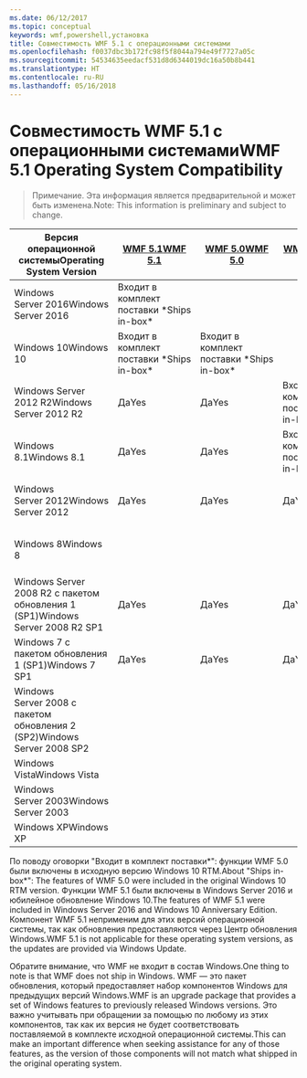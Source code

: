 ```yaml
---
ms.date: 06/12/2017
ms.topic: conceptual
keywords: wmf,powershell,установка
title: Совместимость WMF 5.1 с операционными системами
ms.openlocfilehash: f0037dbc3b172fc98f5f8044a794e49f7727a05c
ms.sourcegitcommit: 54534635eedacf531d8d6344019dc16a50b8b441
ms.translationtype: HT
ms.contentlocale: ru-RU
ms.lasthandoff: 05/16/2018
---
```

# <a name="wmf-51-operating-system-compatibility"></a><span data-ttu-id="b6c4d-103">Совместимость WMF 5.1 с операционными системами</span><span class="sxs-lookup"><span data-stu-id="b6c4d-103">WMF 5.1 Operating System Compatibility</span></span> #

> <span data-ttu-id="b6c4d-104">Примечание. Эта информация является предварительной и может быть изменена.</span><span class="sxs-lookup"><span data-stu-id="b6c4d-104">Note: This information is preliminary and subject to change.</span></span>

| <span data-ttu-id="b6c4d-105">Версия операционной системы</span><span class="sxs-lookup"><span data-stu-id="b6c4d-105">Operating System Version</span></span> | [<span data-ttu-id="b6c4d-106">WMF 5.1</span><span class="sxs-lookup"><span data-stu-id="b6c4d-106">WMF 5.1</span></span>](https://aka.ms/wmf51download) | [<span data-ttu-id="b6c4d-107">WMF 5.0</span><span class="sxs-lookup"><span data-stu-id="b6c4d-107">WMF 5.0</span></span>](https://aka.ms/wmf5download) | [<span data-ttu-id="b6c4d-108">WMF 4.0</span><span class="sxs-lookup"><span data-stu-id="b6c4d-108">WMF 4.0</span></span>](https://aka.ms/wmf4download) |  [<span data-ttu-id="b6c4d-109">WMF 3.0</span><span class="sxs-lookup"><span data-stu-id="b6c4d-109">WMF 3.0</span></span>](https://aka.ms/wmf3download) | [<span data-ttu-id="b6c4d-110">WMF 2.0</span><span class="sxs-lookup"><span data-stu-id="b6c4d-110">WMF 2.0</span></span>](https://aka.ms/wmf2download) |
| ------------------------ | ----------- | ----------- | ----------- | ------------ |  ------------- |
| <span data-ttu-id="b6c4d-111">Windows Server 2016</span><span class="sxs-lookup"><span data-stu-id="b6c4d-111">Windows Server 2016</span></span> | <span data-ttu-id="b6c4d-112">Входит в комплект поставки \*</span><span class="sxs-lookup"><span data-stu-id="b6c4d-112">Ships in-box\*</span></span> |  |  |  |  |
| <span data-ttu-id="b6c4d-113">Windows 10</span><span class="sxs-lookup"><span data-stu-id="b6c4d-113">Windows 10</span></span> | <span data-ttu-id="b6c4d-114">Входит в комплект поставки \*</span><span class="sxs-lookup"><span data-stu-id="b6c4d-114">Ships in-box\*</span></span> | <span data-ttu-id="b6c4d-115">Входит в комплект поставки \*</span><span class="sxs-lookup"><span data-stu-id="b6c4d-115">Ships in-box\*</span></span>  | | | |
| <span data-ttu-id="b6c4d-116">Windows Server 2012 R2</span><span class="sxs-lookup"><span data-stu-id="b6c4d-116">Windows Server 2012 R2</span></span>| <span data-ttu-id="b6c4d-117">Да</span><span class="sxs-lookup"><span data-stu-id="b6c4d-117">Yes</span></span> | <span data-ttu-id="b6c4d-118">Да</span><span class="sxs-lookup"><span data-stu-id="b6c4d-118">Yes</span></span> | <span data-ttu-id="b6c4d-119">Входит в комплект поставки</span><span class="sxs-lookup"><span data-stu-id="b6c4d-119">Ships in-box</span></span> |  |  |
| <span data-ttu-id="b6c4d-120">Windows 8.1</span><span class="sxs-lookup"><span data-stu-id="b6c4d-120">Windows 8.1</span></span> | <span data-ttu-id="b6c4d-121">Да</span><span class="sxs-lookup"><span data-stu-id="b6c4d-121">Yes</span></span> | <span data-ttu-id="b6c4d-122">Да</span><span class="sxs-lookup"><span data-stu-id="b6c4d-122">Yes</span></span> |  <span data-ttu-id="b6c4d-123">Входит в комплект поставки</span><span class="sxs-lookup"><span data-stu-id="b6c4d-123">Ships in-box</span></span> |  |  |
| <span data-ttu-id="b6c4d-124">Windows Server 2012</span><span class="sxs-lookup"><span data-stu-id="b6c4d-124">Windows Server 2012</span></span> | <span data-ttu-id="b6c4d-125">Да</span><span class="sxs-lookup"><span data-stu-id="b6c4d-125">Yes</span></span> | <span data-ttu-id="b6c4d-126">Да</span><span class="sxs-lookup"><span data-stu-id="b6c4d-126">Yes</span></span> | <span data-ttu-id="b6c4d-127">Да</span><span class="sxs-lookup"><span data-stu-id="b6c4d-127">Yes</span></span> |  <span data-ttu-id="b6c4d-128">Входит в комплект поставки</span><span class="sxs-lookup"><span data-stu-id="b6c4d-128">Ships in-box</span></span> | |
| <span data-ttu-id="b6c4d-129">Windows 8</span><span class="sxs-lookup"><span data-stu-id="b6c4d-129">Windows 8</span></span> |  |  |  | <span data-ttu-id="b6c4d-130">Входит в комплект поставки</span><span class="sxs-lookup"><span data-stu-id="b6c4d-130">Ships in-box</span></span> | |
| <span data-ttu-id="b6c4d-131">Windows Server 2008 R2 с пакетом обновления 1 (SP1)</span><span class="sxs-lookup"><span data-stu-id="b6c4d-131">Windows Server 2008 R2 SP1</span></span> | <span data-ttu-id="b6c4d-132">Да</span><span class="sxs-lookup"><span data-stu-id="b6c4d-132">Yes</span></span> | <span data-ttu-id="b6c4d-133">Да</span><span class="sxs-lookup"><span data-stu-id="b6c4d-133">Yes</span></span> | <span data-ttu-id="b6c4d-134">Да</span><span class="sxs-lookup"><span data-stu-id="b6c4d-134">Yes</span></span> |  <span data-ttu-id="b6c4d-135">Да</span><span class="sxs-lookup"><span data-stu-id="b6c4d-135">Yes</span></span>| <span data-ttu-id="b6c4d-136">Входит в комплект поставки</span><span class="sxs-lookup"><span data-stu-id="b6c4d-136">Ships in-box</span></span> |
| <span data-ttu-id="b6c4d-137">Windows 7 с пакетом обновления 1 (SP1)</span><span class="sxs-lookup"><span data-stu-id="b6c4d-137">Windows 7 SP1</span></span>  | <span data-ttu-id="b6c4d-138">Да</span><span class="sxs-lookup"><span data-stu-id="b6c4d-138">Yes</span></span> | <span data-ttu-id="b6c4d-139">Да</span><span class="sxs-lookup"><span data-stu-id="b6c4d-139">Yes</span></span> | <span data-ttu-id="b6c4d-140">Да</span><span class="sxs-lookup"><span data-stu-id="b6c4d-140">Yes</span></span> | <span data-ttu-id="b6c4d-141">Да</span><span class="sxs-lookup"><span data-stu-id="b6c4d-141">Yes</span></span> | <span data-ttu-id="b6c4d-142">Входит в комплект поставки</span><span class="sxs-lookup"><span data-stu-id="b6c4d-142">Ships in-box</span></span> |
| <span data-ttu-id="b6c4d-143">Windows Server 2008 с пакетом обновления 2 (SP2)</span><span class="sxs-lookup"><span data-stu-id="b6c4d-143">Windows Server 2008 SP2</span></span> | | | | <span data-ttu-id="b6c4d-144">Да</span><span class="sxs-lookup"><span data-stu-id="b6c4d-144">Yes</span></span> | <span data-ttu-id="b6c4d-145">Да</span><span class="sxs-lookup"><span data-stu-id="b6c4d-145">Yes</span></span> |
| <span data-ttu-id="b6c4d-146">Windows Vista</span><span class="sxs-lookup"><span data-stu-id="b6c4d-146">Windows Vista</span></span> | | | | | <span data-ttu-id="b6c4d-147">Да</span><span class="sxs-lookup"><span data-stu-id="b6c4d-147">Yes</span></span> |
| <span data-ttu-id="b6c4d-148">Windows Server 2003</span><span class="sxs-lookup"><span data-stu-id="b6c4d-148">Windows Server 2003</span></span>| | | |  | <span data-ttu-id="b6c4d-149">Да</span><span class="sxs-lookup"><span data-stu-id="b6c4d-149">Yes</span></span> |
| <span data-ttu-id="b6c4d-150">Windows XP</span><span class="sxs-lookup"><span data-stu-id="b6c4d-150">Windows XP</span></span> | | | |  | <span data-ttu-id="b6c4d-151">Да</span><span class="sxs-lookup"><span data-stu-id="b6c4d-151">Yes</span></span> |


<span data-ttu-id="b6c4d-152">По поводу оговорки "Входит в комплект поставки\*": функции WMF 5.0 были включены в исходную версию Windows 10 RTM.</span><span class="sxs-lookup"><span data-stu-id="b6c4d-152">About "Ships in-box\*": The features of WMF 5.0 were included in the original Windows 10 RTM version.</span></span>
<span data-ttu-id="b6c4d-153">Функции WMF 5.1 были включены в Windows Server 2016 и юбилейное обновление Windows 10.</span><span class="sxs-lookup"><span data-stu-id="b6c4d-153">The features of WMF 5.1 were included in Windows Server 2016 and Windows 10 Anniversary Edition.</span></span>
<span data-ttu-id="b6c4d-154">Компонент WMF 5.1 неприменим для этих версий операционной системы, так как обновления предоставляются через Центр обновления Windows.</span><span class="sxs-lookup"><span data-stu-id="b6c4d-154">WMF 5.1 is not applicable for these operating system versions, as the updates are provided via Windows Update.</span></span>


<span data-ttu-id="b6c4d-155">Обратите внимание, что WMF не входит в состав Windows.</span><span class="sxs-lookup"><span data-stu-id="b6c4d-155">One thing to note is that WMF does not ship in Windows.</span></span>
<span data-ttu-id="b6c4d-156">WMF — это пакет обновления, который предоставляет набор компонентов Windows для предыдущих версий Windows.</span><span class="sxs-lookup"><span data-stu-id="b6c4d-156">WMF is an upgrade package that provides a set of Windows features to previously released Windows versions.</span></span>
<span data-ttu-id="b6c4d-157">Это важно учитывать при обращении за помощью по любому из этих компонентов, так как их версия не будет соответствовать поставляемой в комплекте исходной операционной системы.</span><span class="sxs-lookup"><span data-stu-id="b6c4d-157">This can make an important difference when seeking assistance for any of those features, as the version of those components will not match what shipped in the original operating system.</span></span>
